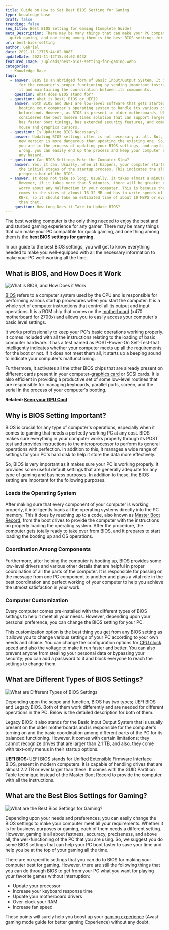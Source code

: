 ```yaml
---
title: Guide on How to Set Best BIOS Setting for Gaming
type: knowledge-base
draft: false
trending: false
seo_title: Best BIOS Setting for Gaming [Complete Guide]
meta_Description: There may be many things that can make your PC compatible for
  quick gaming, and one thing among them is the best BIOS settings for gaming...
url: best-bios-setting
author: Gabriel
date: 2021-11-12T15:44:02.008Z
updateDate: 2021-11-12T15:44:02.043Z
featured_Image: /uploads/best-bios-setting-for-gaming.webp
categories:
  - Knowledge Base
faqs:
  - answer: BIOS is an abridged form of Basic Input/Output System. It is responsible
      for the computer's proper functioning by sending important instructions to
      it and maintaining the coordination between its components.
    question: What does BIOS stand for?
  - question: What is Best; BIOS or UEFI?
    answer: Both BIOS and UEFI are low-level software that gets started even before
      booting your computer's operating system to handle its various components
      beforehand. However, as BIOS is present in older motherboards, UEFI is
      considered the best modern times solution that can support larger drives,
      has faster boot timings, has extended security features, and comes with
      mouse and graphics cursors.
  - question: Is Updating BIOS Necessary?
    answer: Updating BIOS settings often is not necessary at all. But, installing a
      new version is more dangerous than updating the existing one. So, whenever
      you are in the process of updating your BIOS settings, and anything goes
      wrong, you can easily end up the process and keep your computer safe from
      any hazard.
  - question: Can BIOS Settings Make the Computer Slow?
    answer: Yes, it can. Usually, when it happens, your computer starts slowly at
      the initial stages of the startup process. This indicates the slower
      progress bar of the BIOS.
  - answer: It does not take so long. Usually, it takes almost a minute or two.
      However, if it takes more than 5 minutes, there will be greater chances to
      worry about any malfunction in your computer. This is because the BIOS
      comes in the sizes of almost 16-32 MB and has to write speeds of up to 100
      KB/s, so it should take an estimated time of about 10 MBPS or even lesser
      than that.
    question: How Long Does it Take to Update BIOS?
---
```

The best working computer is the only thing needed to enjoy the best and undisturbed gaming experience for any gamer. There may be many things that can make your PC compatible for quick gaming, and one thing among them is the **best BIOS settings for gaming.**

In our guide to the best BIOS settings, you will get to know everything needed to make you well-equipped with all the necessary information to make your PC well-working all the time.

## What is BIOS, and How Does it Work

![What is BIOS, and How Does it Work](/uploads/what-is-bios.webp "What is BIOS, and How Does it Work")

[BIOS](https://en.wikipedia.org/wiki/BIOS) refers to a computer system used by the CPU and is responsible for performing various startup procedures when you start the computer. It is a whole set of computer instructions that control all its output and input operations. It is a ROM chip that comes on the [motherboard](https://gamingtechies.com/best-x470-motherboard-for-2700x/) (x470 motherboard for 2700x) and allows you to easily access your computer's basic level settings.

It works professionally to keep your PC's basic operations working properly. It comes included with all the instructions relating to the loading of basic computer hardware. It has a test named as POST-Power-On Self-Test-that intelligently indicates whether your computer meets up all the requirements for the boot or not. If it does not meet them all, it starts up a beeping sound to indicate your computer's malfunctioning.

Furthermore, it activates all the other BIOS chips that are already present on different cards present in your computer-[graphics card](https://gamingtechies.com/best-gpu-for-ryzen-7-2700x/) or SCSI cards. It is also efficient in providing a productive set of some low-level routines that are responsible for managing keyboards, parallel ports, screen, and the serial in the process of your computer's booting.

**Related: [Keep your GPU Cool](https://gamingtechies.com/how-to-keep-gpu-cool/)**

## Why is BIOS Setting Important?

BIOS is crucial for any type of computer's operations, especially when it comes to gaming that needs a perfectly working PC at any cost. BIOS makes sure everything in your computer works properly through its POST test and provides instructions to the microprocessor to perform its general operations with perfection. In addition to this, it manages a wide range of settings for your PC's hard disk to help it store the data more effectively.

So, BIOS is very important as it makes sure your PC is working properly. It provides some useful default settings that are generally adequate for any type of gaming and business purposes. In addition to these, the BIOS setting are important for the following purposes.

### Loads the Operating System

After making sure that every component of your computer is working properly, it intelligently loads all the operating systems directly into the PC memory. This it does by reaching up to a code, also known as [Master Boot Record](https://en.wikipedia.org/wiki/Master_boot_record), from the boot drives to provide the computer with the instructions on properly loading the operating system. After the procedure, the computer gets totally ready to take over from BIOS, and it prepares to start loading the booting up and OS operations.

### Coordination Among Components

Furthermore, after helping the computer is booting up, BIOS provides some low-level drivers and various other details that are helpful in proper coordination of all the parts of the computer. It is responsible for passing on the message from one PC component to another and plays a vital role in the best coordination and perfect working of your computer to help you achieve the utmost satisfaction in your work.

### Computer Customization

Every computer comes pre-installed with the different types of BIOS settings to help it meet all your needs. However, depending upon your personal preference, you can change the BIOS setting for your PC.

This customization option is the best thing you get from any BIOS setting as it allows you to change various settings of your PC according to your own needs and choice. You can change the configuration options for [CPU clock speed](https://www.intel.com/content/www/us/en/gaming/resources/cpu-clock-speed.html) and also the voltage to make it run faster and better. You can also prevent anyone from stealing your personal data or bypassing your security; you can add a password to it and block everyone to reach the settings to change them.

## What are Different Types of BIOS Settings?

![What are Different Types of BIOS Settings](/uploads/types-of-bios-settings.webp "What are Different Types of BIOS Settings")

Depending upon the scope and function, BIOS has two types; UEFI BIOS and Legacy BIOS. Both of them work differently and are needed for different operations in the PC. Below is the detailed description for both of them.

Legacy BIOS: It also stands for the Basic Input Output System that is usually present on the older motherboards and is responsible for the computer's turning on and the basic coordination among different parts of the PC for its balanced functioning. However, it comes with certain limitations; they cannot recognize drives that are larger than 2.1 TB, and also, they come with text-only menus in their startup options.

**UEFI BIOS:** UEFI BIOS stands for Unified Extensible Firmware Interface BIOS, present in modern computers. It is capable of handling drives that are almost 2.2 TB or ever larger than these. It comes with the GUID Partition Table technique instead of the Master Boot Record to provide the computer with all the instructions.

## What are the Best Bios Settings for Gaming?

![What are the Best Bios Settings for Gaming?](/uploads/best-bios-settings-for-gaming.webp "What are the Best Bios Settings for Gaming?")

Depending upon your needs and preferences, you can easily change the BIOS settings to make your computer meet all your requirements. Whether it is for business purposes or gaming, each of them needs a different setting. However, gaming is all about fastness, accuracy, preciseness, and above all, the well-functioning of the PC that you are using. So, we suggest you do some BIOS settings that can help your PC boot faster to save your time and help you be at the top of your gaming all the time.

There are no specific settings that you can do to BIOS for making your computer best for gaming. However, there are still the following things that you can do through BIOS to get from your PC what you want for playing your favorite games without interruption:

* Update your processor
* Increase your keyboard response time
* Update your motherboard drivers
* Over-clock your RAM
* Increase fan speed

These points will surely help you boost up your [gaming experience](https://gamingtechies.com/how-to-turn-on-avast-gaming-mode/) (Avast gaming mode guide for better gaming Experience) without any doubt.